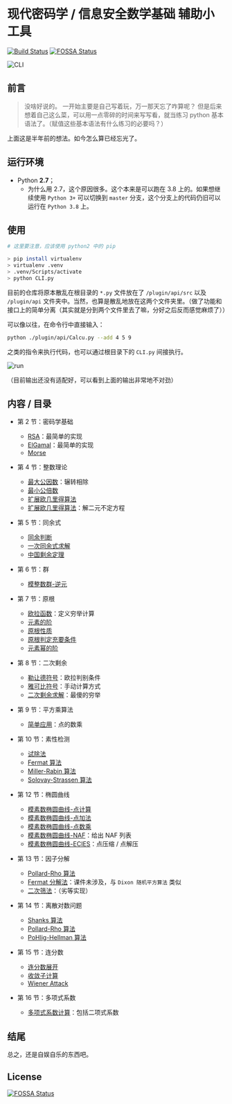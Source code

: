 # 现代密码学 / 信息安全数学基础 辅助小工具

[![Build Status](https://travis-ci.org/skyleaworlder/ShiCrypto.svg?branch=restruct)](https://travis-ci.org/skyleaworlder/ShiCrypto)
[![FOSSA Status](https://app.fossa.com/api/projects/git%2Bgithub.com%2Fskyleaworlder%2FShiCrypto.svg?type=shield)](https://app.fossa.com/projects/git%2Bgithub.com%2Fskyleaworlder%2FShiCrypto?ref=badge_shield)

![CLI](README.assets/CLI.png)
## 前言

> 没啥好说的。
> 一开始主要是自己写着玩，万一那天忘了咋算呢？
> 但是后来想着自己这么菜，可以用一点零碎的时间来写写看，就当练习 python 基本语法了。（赋值这些基本语法有什么练习的必要吗？）

上面这是半年前的想法。如今怎么算已经忘光了。

## 运行环境

* Python **2.7**；
  * 为什么用 2.7，这个原因很多。这个本来是可以跑在 3.8 上的。如果想继续使用 `Python 3+` 可以切换到 `master` 分支，这个分支上的代码仍旧可以运行在 `Python 3.8` 上。

## 使用

```bash
# 这里要注意，应该使用 python2 中的 pip

> pip install virtualenv
> virtualenv .venv
> .venv/Scripts/activate
> python CLI.py
```

目前的仓库将原本散乱在根目录的 `*.py` 文件放在了 `/plugin/api/src` 以及 `/plugin/api` 文件夹中。当然，也算是散乱地放在这两个文件夹里。（做了功能和接口上的简单分离（其实就是分到两个文件里去了嘛，分好之后反而感觉麻烦了））

可以像以往，在命令行中直接输入：

```bash
python ./plugin/api/Calcu.py --add 4 5 9
```

之类的指令来执行代码，也可以通过根目录下的 `CLI.py` 间接执行。

![run](README.assets/run.png)

（目前输出还没有适配好，可以看到上面的输出非常地不对劲）

## 内容 / 目录

* 第 2 节：密码学基础
    * [RSA](https://github.com/skyleaworlder/ShiCrypto/blob/mastercc/plugin/api/src/RSA.py#L5)：最简单的实现
    * [ElGamal](https://github.com/skyleaworlder/ShiCrypto/blob/master/plugin/api/src/ElGamal.py#L4)：最简单的实现
    * [Morse](https://github.com/skyleaworlder/ShiCrypto/blob/master/plugin/api/src/Morse.py#L3)

* 第 4 节：整数理论
    * [最大公因数](https://github.com/skyleaworlder/ShiCrypto/blob/master/plugin/api/src/Calcu.py#L13)：辗转相除
    * [最小公倍数](https://github.com/skyleaworlder/ShiCrypto/blob/master/plugin/api/src/Calcu.py#L16)
    * [扩展欧几里得算法](https://github.com/skyleaworlder/ShiCrypto/blob/master/plugin/api/src/Calcu.py#L19)
    * [扩展欧几里得算法](https://github.com/skyleaworlder/ShiCrypto/blob/master/plugin/api/src/Calcu.py#L26)：解二元不定方程

* 第 5 节：同余式
    * [同余判断](https://github.com/skyleaworlder/ShiCrypto/blob/master/plugin/api/src/ConMod.py#L4)
    * [一次同余式求解](https://github.com/skyleaworlder/ShiCrypto/blob/master/plugin/api/src/ConMod.py#L17)
    * [中国剩余定理](https://github.com/skyleaworlder/ShiCrypto/blob/master/plugin/api/src/CRT.py#L4)

* 第 6 节：群
    * [模整数群-逆元](https://github.com/skyleaworlder/ShiCrypto/blob/master/plugin/api/src/Calcu.py#L45)

* 第 7 节：原根
    * [欧拉函数](https://github.com/skyleaworlder/ShiCrypto/blob/master/plugin/api/src/Calcu.py#L64)：定义穷举计算
    * [元素的阶](https://github.com/skyleaworlder/ShiCrypto/blob/master/plugin/api/src/Primitive.py#L9)
    * [原根性质](https://github.com/skyleaworlder/ShiCrypto/blob/master/plugin/api/src/Primitive.py#L21)
    * [原根判定充要条件](https://github.com/skyleaworlder/ShiCrypto/blob/master/plugin/api/src/Primitive.py#L33)
    * [元素幂的阶](https://github.com/skyleaworlder/ShiCrypto/blob/master/plugin/api/src/Primitive.py#L57)

* 第 8 节：二次剩余
    * [勒让德符号](https://github.com/skyleaworlder/ShiCrypto/blob/master/QuadResidue.py#L14)：欧拉判别条件
    * [雅可比符号](https://github.com/skyleaworlder/ShiCrypto/blob/master/QuadResidue.py#L21)：手动计算方式
    * [二次剩余求解](https://github.com/skyleaworlder/ShiCrypto/blob/master/Calcu.py#L58)：最傻的穷举

* 第 9 节：平方乘算法
    * [简单应用](https://github.com/skyleaworlder/ShiCrypto/blob/master/ECC.py#L122)：点的数乘

* 第 10 节：素性检测
    * [试除法](https://github.com/skyleaworlder/ShiCrypto/blob/master/PrimeTest.py#L32)
    * [Fermat 算法](https://github.com/skyleaworlder/ShiCrypto/blob/master/PrimeTest.py#L19)
    * [Miller-Rabin 算法](https://github.com/skyleaworlder/ShiCrypto/blob/master/PrimeTest.py#L41)
    * [Solovay-Strassen 算法](https://github.com/skyleaworlder/ShiCrypto/blob/master/PrimeTest.py#L60)

* 第 12 节：椭圆曲线
    * [模素数椭圆曲线-点计算](https://github.com/skyleaworlder/ShiCrypto/blob/master/ECC.py#L68)
    * [模素数椭圆曲线-点加法](https://github.com/skyleaworlder/ShiCrypto/blob/master/ECC.py#L85)
    * [模素数椭圆曲线-点数乘](https://github.com/skyleaworlder/ShiCrypto/blob/master/ECC.py#L122)
    * [模素数椭圆曲线-NAF](https://github.com/skyleaworlder/ShiCrypto/blob/master/ECC.py#L36)：给出 NAF 列表
    * [模素数椭圆曲线-ECIES](https://github.com/skyleaworlder/ShiCrypto/blob/master/ECIES.py#L14)：点压缩 / 点解压

* 第 13 节：因子分解
    * [Pollard-Rho 算法](https://github.com/skyleaworlder/ShiCrypto/blob/master/IntFactorize.py#L126)
    * [Fermat 分解法](https://github.com/skyleaworlder/ShiCrypto/blob/master/IntFactorize.py#L169)：课件未涉及，与 `Dixon 随机平方算法` 类似
    * [二次筛法](https://github.com/skyleaworlder/ShiCrypto/blob/master/IntFactorize.py#L32)：（劣等实现）

* 第 14 节：离散对数问题
    * [Shanks 算法](https://github.com/skyleaworlder/ShiCrypto/blob/master/Shanks.py#L12)
    * [Pollard-Rho 算法](https://github.com/skyleaworlder/ShiCrypto/blob/master/Pollard-Rho-Log.py#L16)
    * [PoHlig-Hellman 算法](https://github.com/skyleaworlder/ShiCrypto/blob/master/Pohlig-Hellman.py#L18)

* 第 15 节：连分数
    * [连分数展开](https://github.com/skyleaworlder/ShiCrypto/blob/master/continued.py#L27)
    * [收敛子计算](https://github.com/skyleaworlder/ShiCrypto/blob/master/continued.py#L30)
    * [Wiener Attack](https://github.com/skyleaworlder/ShiCrypto/blob/master/IntFactorize.py#L198)

* 第 16 节：多项式系数
    * [多项式系数计算](https://github.com/skyleaworlder/ShiCrypto/blob/master/MultCoef.py#L10)：包括二项式系数

## 结尾

总之，还是自娱自乐的东西吧。


## License
[![FOSSA Status](https://app.fossa.com/api/projects/git%2Bgithub.com%2Fskyleaworlder%2FShiCrypto.svg?type=large)](https://app.fossa.com/projects/git%2Bgithub.com%2Fskyleaworlder%2FShiCrypto?ref=badge_large)
